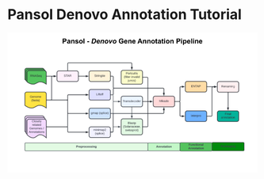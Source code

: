 # Pansol Denovo Annotation Tutorial

![Denovo Gene annotation pipeline v1.0 ](https://github.com/pan-sol/pan-sol-pipelines/blob/master/tutorials/images/Pansol_denovo_gene_annotation_pipeline.png)

